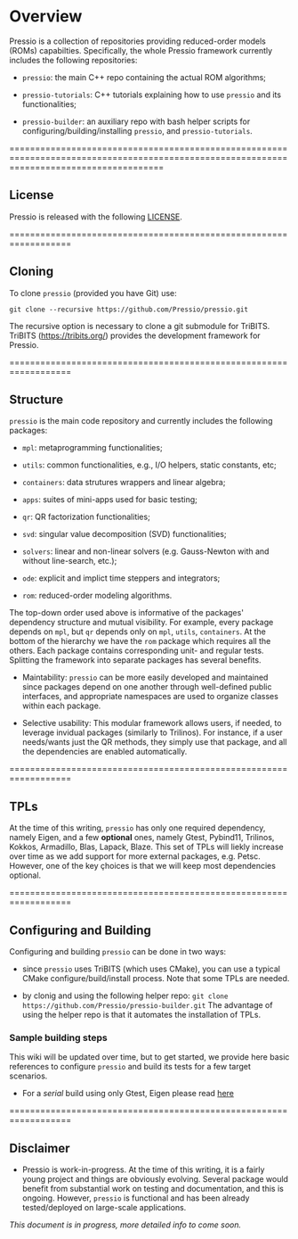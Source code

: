 
# Overview

Pressio is a collection of repositories providing reduced-order models (ROMs) capabilties.
Specifically, the whole Pressio framework currently includes the following repositories: 

* `pressio`: the main C++ repo containing the actual ROM algorithms;

* `pressio-tutorials`: C++ tutorials explaining how to use `pressio` and its functionalities; 

* `pressio-builder`: an auxiliary repo with bash helper scripts for configuring/building/installing `pressio`, and `pressio-tutorials`.

==========================================================================================================================================
## License
Pressio is released with the following [LICENSE](./LICENSE).


==================================================================
## Cloning
To clone `pressio` (provided you have Git) use:
```
git clone --recursive https://github.com/Pressio/pressio.git
```
The recursive option is necessary to clone a git submodule for TriBITS.
TriBITS (https://tribits.org/) provides the development framework for Pressio.


==================================================================
## Structure 

`pressio` is the main code repository and currently includes the following packages: 

* `mpl`: metaprogramming functionalities;

* `utils`: common functionalities, e.g., I/O helpers, static constants, etc;

* `containers`: data strutures wrappers and linear algebra;

* `apps`: suites of mini-apps used for basic testing;

* `qr`: QR factorization functionalities;

* `svd`: singular value decomposition (SVD) functionalities;

* `solvers`: linear and non-linear solvers (e.g. Gauss-Newton with and without line-search, etc.);

* `ode`: explicit and implict time steppers and integrators;

* `rom`: reduced-order modeling algorithms.

The top-down order used above is informative of the packages' dependency structure and mutual visibility. For example, every package depends on `mpl`, but `qr` depends only on `mpl`, `utils`, `containers`. At the bottom of the hierarchy we have the `rom` package which requires all the others. Each package contains corresponding unit- and regular tests. Splitting the framework into separate packages has several benefits.
* Maintability: `pressio` can be more easily developed and maintained since packages depend on one another through well-defined public interfaces, and appropriate namespaces are used to organize classes within each package.

* Selective usability: This modular framework allows users, if needed, to leverage invidual packages (similarly to Trilinos). For instance, if a user needs/wants just the QR methods, they simply use that package, and all the dependencies are enabled automatically.


==================================================================
## TPLs
At the time of this writing, `pressio` has only one required dependency, namely Eigen, and a few **optional** ones, namely Gtest, Pybind11, Trilinos, Kokkos, Armadillo, Blas, Lapack, Blaze. This set of TPLs will liekly increase over time as we add support for more external packages, e.g. Petsc. However, one of the key çhoices is that we will keep most dependencies optional.


==================================================================
## Configuring and Building
Configuring and building `pressio` can be done in two ways: 

* since `pressio` uses TriBITS (which uses CMake), you can use a typical CMake configure/build/install process. Note that some TPLs are needed. 

* by clonig and using the following helper repo: `git clone https://github.com/Pressio/pressio-builder.git`
The advantage of using the helper repo is that it automates the installation of TPLs.  

### Sample building steps

This wiki will be updated over time, but to get started, we provide here basic references to configure `pressio` and build its tests for a few target scenarios. 

* For a *serial* build using only Gtest, Eigen please read [here](./wiki/build_serial.md)


==================================================================
## Disclaimer

* Pressio is work-in-progress. At the time of this writing, it is a fairly young project and things are obviously evolving. Several package would benefit from substantial work on testing and documentation, and this is ongoing. However, `pressio` is functional and has been already tested/deployed on large-scale applications.

*This document is in progress, more detailed info to come soon.*







